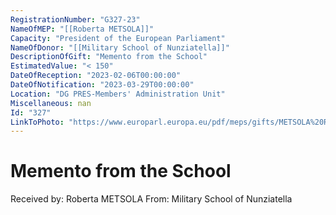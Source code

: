 ```yaml
---
RegistrationNumber: "G327-23"
NameOfMEP: "[[Roberta METSOLA]]"
Capacity: "President of the European Parliament"
NameOfDonor: "[[Military School of Nunziatella]]"
DescriptionOfGift: "Memento from the School"
EstimatedValue: "< 150"
DateOfReception: "2023-02-06T00:00:00"
DateOfNotification: "2023-03-29T00:00:00"
Location: "DG PRES-Members' Administration Unit"
Miscellaneous: nan
Id: "327"
LinkToPhoto: "https://www.europarl.europa.eu/pdf/meps/gifts/METSOLA%20Roberta_G327-23_1680185554971.jpg#"
---
```


# Memento from the School

Received by: Roberta METSOLA
From: Military School of Nunziatella
